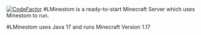 [![CodeFactor](https://www.codefactor.io/repository/github/goldengamerlp/lminestom/badge)](https://www.codefactor.io/repository/github/goldengamerlp/lminestom)
#LMinestom is a ready-to-start Minecraft Server which uses Minestom to run.

#LMinestom uses Java 17 and runs Minecraft Version 1.17

